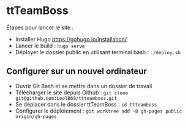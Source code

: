# ttTeamBoss
Étapes pour lancer le site :
- Installer Hugo https://gohugo.io/installation/
- Lancer le build : `hugo serve`
- Déployer le dossier public en utilisant terminal bash : `./deploy.sh`

## Configurer sur un nouvel ordinateur

- Ouvrir Git Bash et se mettre dans un dossier de travail
- Télécharger le site depuis Github : `git clone git@github.com:LeolB69/ttteamboss.git`
- Se déplacer dans le dossier ttTeamBoss : `cd ttteamboss`
- Configurer le déploiement : `git worktree add -B gh-pages public origin/gh-pages`
